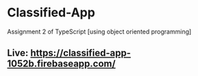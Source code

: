 # Classified-App
Assignment 2 of TypeScript [using object oriented programming]
## Live: <https://classified-app-1052b.firebaseapp.com/>
